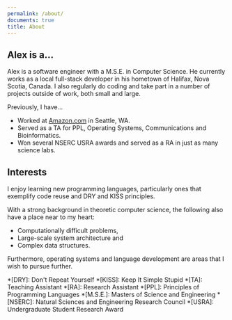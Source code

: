 ```yaml
---
permalink: /about/
documents: true
title: About
---
```


## Alex is a...

Alex is a software engineer with a M.S.E. in Computer Science. He currently works as a local full-stack developer in his hometown of Halifax, Nova Scotia, Canada. I also regularly do coding and take part in a number of projects outside of work, both small and large.

Previously, I have...

  - Worked at [Amazon.com](https://amazon.com) in Seattle, WA.
  - Served as a TA for PPL, Operating Systems, Communications and Bioinformatics.
  - Won several NSERC USRA awards and served as a RA in just as many science labs.

## Interests

I enjoy learning new programming languages, particularly ones that exemplify code reuse and DRY and KISS principles.

With a strong background in theoretic computer science, the following also have a place near to my heart:

  - Computationally difficult problems,
  - Large-scale system architecture and
  - Complex data structures.

Furthermore, operating systems and language development are areas that I wish to pursue further.

*[DRY]: Don't Repeat Yourself
*[KISS]: Keep It Simple Stupid
*[TA]: Teaching Assistant
*[RA]: Research Assistant
*[PPL]: Principles of Programming Languages
*[M.S.E.]: Masters of Science and Engineering
*[NSERC]: Natural Sciences and Engineering Research Council
*[USRA]: Undergraduate Student Research Award